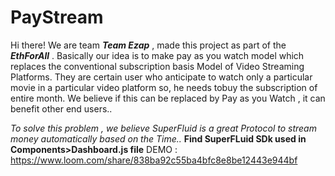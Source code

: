 # PayStream

Hi there! We are team ***Team Ezap*** , made this project as part of the ***EthForAll*** .
Basically our idea is to make pay as you watch model which replaces the conventional subscription basis Model of Video Streaming Platforms.
They are certain user who anticipate to watch only a particular movie in a particular video platform so, he needs tobuy the subscription of entire month.
We believe if this can be replaced by Pay as you Watch , it can benefit other end users..

*To solve this problem , we believe SuperFluid is a great Protocol to stream money automatically based on the Time..*
**Find SuperFLuid SDk used in Components>Dashboard.js file**
 DEMO : https://www.loom.com/share/838ba92c55ba4bfc8e8be12443e944bf

